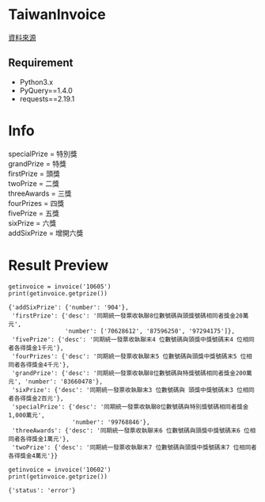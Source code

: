# TaiwanInvoice

[資料來源](https://www.etax.nat.gov.tw/etw-main/web/ETW183W1/)

## Requirement
- Python3.x
- PyQuery==1.4.0
- requests==2.19.1

# Info
specialPrize = 特別獎  
grandPrize = 特獎  
firstPrize = 頭獎  
twoPrize = 二獎  
threeAwards = 三獎  
fourPrizes = 四獎  
fivePrize = 五獎  
sixPrize = 六獎  
addSixPrize = 增開六獎  

# Result Preview
```
getinvoice = invoice('10605')
print(getinvoice.getprize())

{'addSixPrize': {'number': '904'},
 'firstPrize': {'desc': '同期統一發票收執聯8位數號碼與頭獎號碼相同者獎金20萬元',
                'number': ['70628612', '87596250', '97294175']},
 'fivePrize': {'desc': '同期統一發票收執聯末4 位數號碼與頭獎中獎號碼末4 位相同者各得獎金1千元'},
 'fourPrizes': {'desc': '同期統一發票收執聯末5 位數號碼與頭獎中獎號碼末5 位相同者各得獎金4千元'},
 'grandPrize': {'desc': '同期統一發票收執聯8位數號碼與特獎號碼相同者獎金200萬元', 'number': '83660478'},
 'sixPrize': {'desc': '同期統一發票收執聯末3 位數號碼與 頭獎中獎號碼末3 位相同者各得獎金2百元'},
 'specialPrize': {'desc': '同期統一發票收執聯8位數號碼與特別獎號碼相同者獎金1,000萬元',
                  'number': '99768846'},
 'threeAwards': {'desc': '同期統一發票收執聯末6 位數號碼與頭獎中獎號碼末6 位相同者各得獎金1萬元'},
 'twoPrize': {'desc': '同期統一發票收執聯末7 位數號碼與頭獎中獎號碼末7 位相同者各得獎金4萬元'}}

getinvoice = invoice('10602')
print(getinvoice.getprize())

{'status': 'error'}

```
